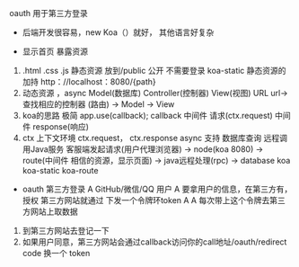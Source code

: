 oauth 用于第三方登录

- 后端开发很容易，new Koa（）就好， 其他语言好复杂

- 显示首页 暴露资源
 1. .html .css .js 静态资源 放到/public 公开 不需要登录
   koa-static 静态资源的加持 http：//localhost：8080/{path}
 2. 动态资源 ，async Model(数据库) Controller(控制器) View(视图)
  URL url-> 查找相应的控制器 (路由) -> Model -> View
 3. koa的思路
  极简 app.use(callback);
  callback 中间件
  请求(ctx.request) 中间件 response(响应)
 4. ctx 上下文环境
  ctx.request， ctx.response
  async 支持 数据库查询 远程调用Java服务
  客服端发起请求(用户代理浏览器) -> node(koa 8080) -> route(中间件 相信的资源，显示页面) -> java远程处理(rpc) -> database
  koa koa-static koa-route

- oauth
 第三方登录
 A GitHub/微信/QQ 用户
 A 要拿用户的信息，在第三方有，授权
 第三方网站就通过 下发一个令牌环token A
 A 每次带上这个令牌去第三方网站上取数据
 1. 到第三方网站去登记一下
 2. 如果用户同意，第三方网站会通过callback访问你的call地址/oauth/redirect 
  code 换一个 token 